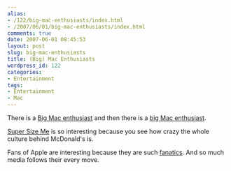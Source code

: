 ```yaml
---
alias:
- /122/big-mac-enthusiasts/index.html
- /2007/06/01/big-mac-enthusiasts/index.html
comments: true
date: 2007-06-01 08:45:53
layout: post
slug: big-mac-enthusiasts
title: (Big) Mac Enthusiasts
wordpress_id: 122
categories:
- Entertainment
tags:
- Entertainment
- Mac
---
```


There is a [Big Mac enthusiast](http://en.wikipedia.org/wiki/Don_Gorske) and then there is a [big Mac enthusiast](http://theappleblog.com/2007/01/30/interview-with-jeremy-mehrle-uber-mac-collector/).

[Super Size Me](http://www.supersizeme.com) is so interesting because you see how crazy the whole culture behind McDonald's is.

Fans of Apple are interesting because they are such [fanatics](http://www.goingthewongway.com/2007/01/28/fanaticism/).  And so much media follows their every move.

